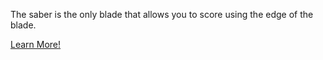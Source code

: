 The saber is the only blade that allows you to score using the edge of the blade.

[Learn More!](https://en.wikipedia.org/wiki/Sabre_(fencing))
